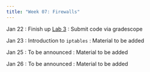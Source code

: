 ```yaml
---
title: "Week 07: Firewalls"
---
```


Jan 22
: Finish up [Lab 3]({{site.baseurl}}/docs/labs/lab3)
  : Submit code via gradescope

Jan 23
: Introduction to `iptables`
  : Material to be added

Jan 25
: To be announced
  : Material to be added

Jan 26
: To be announced
  : Material to be added

